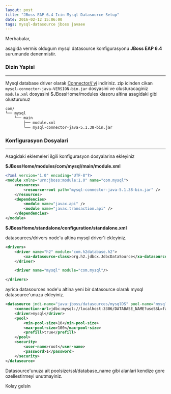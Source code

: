 ```yaml
---
layout: post
title: "JBoss EAP 6.4 Icin Mysql Datasource Setup"
date: 2016-02-12 15:06:00
tags: mysql-datasource jboss javaee
---
```


Merhabalar,

asagida vermis oldugum mysql datasource konfigurasyonu __JBoss EAP 6.4__ surumunde denenmistir.

### Dizin Yapisi
------------------------

Mysql database driver olarak [Connector/j'yi](https://dev.mysql.com/downloads/connector/j/) indiriniz.
zip icinden cikan `mysql-connector-java-VERSION-bin.jar` dosyasini ve olusturacaginiz `module.xml` dosyasini 
$JBossHome/modules klasoru altina asagidaki gibi olusturunuz

```bash
com/
└── mysql
    └── main
        ├── module.xml
        └── mysql-connector-java-5.1.38-bin.jar
```

### Konfigurasyon Dosyalari
------------------------

Asagidaki eklemeleri ilgili konfigurasyon dosyalarina ekleyiniz


__$JBossHome/modules/com/mysql/main/module.xml__


```xml
<?xml version="1.0" encoding="UTF-8"?>
<module xmlns="urn:jboss:module:1.0" name="com.mysql">
    <resources>
        <resource-root path="mysql-connector-java-5.1.38-bin.jar" />
    </resources>
    <dependencies>
        <module name="javax.api" />
        <module name="javax.transaction.api" />
    </dependencies>
</module>
```

__$JBossHome/standalone/configuration/standalone.xml__

datasources/drivers node'u altina mysql driver'i ekleyiniz.


```xml
<drivers>
    <driver name="h2" module="com.h2database.h2">
        <xa-datasource-class>org.h2.jdbcx.JdbcDataSource</xa-datasource-class>
    </driver>

    <driver name="mysql" module="com.mysql"/> 

</drivers>
```

ayrica datasources node'u altina yeni bir datasource olarak mysql datasource'unuzu ekleyiniz.


```xml
<datasource jndi-name="java:jboss/datasources/mysqlDS" pool-name="mysqlDS" enabled="true">
    <connection-url>jdbc:mysql://localhost:3306/DATABASE_NAME?useSSL=false</connection-url>
    <driver>mysql</driver>
    <pool>
        <min-pool-size>10</min-pool-size>
        <max-pool-size>100</max-pool-size>
        <prefill>true</prefill>
    </pool>
    <security>
        <user-name>root</user-name>
        <password>1</password>
    </security>
</datasource>
```

Datasource'unuza ait poolsize/ssl/database_name gibi alanlari kendize gore ozellestirmeyi unutmayiniz.

Kolay gelsin
